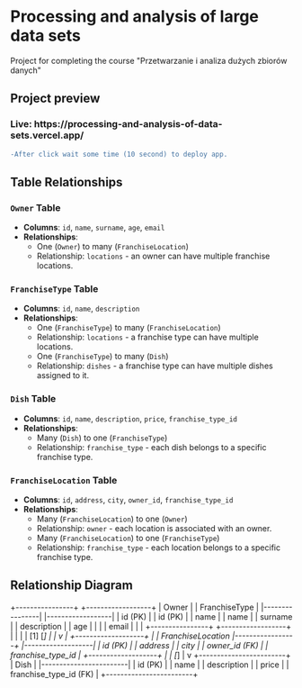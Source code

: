 # Processing and analysis of large data sets

Project for completing the course "Przetwarzanie i analiza dużych zbiorów danych"

## Project preview

<h3>Live: https://processing-and-analysis-of-data-sets.vercel.app/  </h3>

```diff
-After click wait some time (10 second) to deploy app.
```

## Table Relationships

### `Owner` Table
- **Columns**: `id`, `name`, `surname`, `age`, `email`
- **Relationships**:
  - One (`Owner`) to many (`FranchiseLocation`)
  - Relationship: `locations` - an owner can have multiple franchise locations.

### `FranchiseType` Table
- **Columns**: `id`, `name`, `description`
- **Relationships**:
  - One (`FranchiseType`) to many (`FranchiseLocation`)
  - Relationship: `locations` - a franchise type can have multiple locations.
  - One (`FranchiseType`) to many (`Dish`)
  - Relationship: `dishes` - a franchise type can have multiple dishes assigned to it.

### `Dish` Table
- **Columns**: `id`, `name`, `description`, `price`, `franchise_type_id`
- **Relationships**:
  - Many (`Dish`) to one (`FranchiseType`)
  - Relationship: `franchise_type` - each dish belongs to a specific franchise type.

### `FranchiseLocation` Table
- **Columns**: `id`, `address`, `city`, `owner_id`, `franchise_type_id`
- **Relationships**:
  - Many (`FranchiseLocation`) to one (`Owner`)
  - Relationship: `owner` - each location is associated with an owner.
  - Many (`FranchiseLocation`) to one (`FranchiseType`)
  - Relationship: `franchise_type` - each location belongs to a specific franchise type.

## Relationship Diagram

+----------------+          +------------------+
|     Owner      |          |  FranchiseType   |
|----------------|          |------------------|
| id (PK)        |          | id (PK)          |
| name           |          | name             |
| surname        |          | description      |
| age            |          |                  |
| email          |          |                  |
+----------------+          +------------------+
         |                            |
         |                            |
        [1]                          [*]
         |                            |
         v                            |
+-------------------+                 |
| FranchiseLocation |-----------------+
|-------------------|
| id (PK)           |
| address           |
| city              |
| owner_id (FK)     |
| franchise_type_id |
+-------------------+
         |
         |
        [*]
         |
         v
+------------------------+
|          Dish          |
|------------------------|
| id (PK)                |
| name                   |
| description            |
| price                  |
| franchise_type_id (FK) |
+------------------------+
